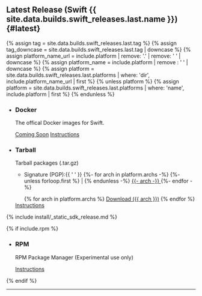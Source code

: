 ## Latest Release (Swift {{ site.data.builds.swift_releases.last.name }}) {#latest}

{% assign tag = site.data.builds.swift_releases.last.tag %}
{% assign tag_downcase = site.data.builds.swift_releases.last.tag | downcase %}
{% assign platform_name_url = include.platform | remove: '.' | remove: ' ' | downcase %}
{% assign platform_name = include.platform | remove : ' ' | downcase %}
{% assign platform = site.data.builds.swift_releases.last.platforms | where: 'dir', include.platform_name_url | first %}
{% unless platform %}
  {% assign platform = site.data.builds.swift_releases.last.platforms | where: 'name', include.platform | first %}
{% endunless %}

<ul class="install-instruction">
  <li class="resource">
    <h3>Docker</h3>
    <p class="description">
      The offical Docker images for Swift.
    </p>
    <a href="https://hub.docker.com/_/swift" class="cta-secondary external">Coming Soon</a>
    <a href="/install/linux/docker" class="cta-secondary">Instructions</a>
  </li>
  <li class="resource">
    <h3>Tarball</h3>
    <p class="description">
      Tarball packages (.tar.gz)
      <ul>
        <li>Signature (PGP):{{ ' ' }}
          {%- for arch in platform.archs -%}
          {%- unless forloop.first %} | {% endunless -%}
          <a href="https://download.swift.org/{{ tag_downcase }}/{{ platform_name_url }}{% if arch != "x86_64" %}-{{ arch }}{% endif %}/{{ tag }}/{{ tag }}-{{ platform_name }}{% if arch != "x86_64" %}-{{ arch }}{% endif %}.tar.gz.sig" >
            {{- arch -}}
          </a>
          {%- endfor -%}
        </li>
      </ul>
    </p>
    <ul class="install-instruction">
      {% for arch in platform.archs %}
      <a href="https://download.swift.org/{{ tag_downcase }}/{{ platform_name_url }}{% if arch != "x86_64" %}-{{ arch }}{% endif %}/{{ tag }}/{{ tag }}-{{ platform_name }}{% if arch != "x86_64" %}-{{ arch }}{% endif %}.tar.gz" class="cta-secondary">Download ({{ arch }})</a>
      {% endfor %}
    </ul>
    <a href="/install/linux/tarball" class="cta-secondary">Instructions</a>
  </li>
</ul>
{% include install/_static_sdk_release.md %}

{% if include.rpm %}
  <ul class="install-instruction">
    <li class="resource featured">
      <h3>RPM</h3>
      <p class="description">
        RPM Package Manager (Experimental use only)
      </p>
      <a href="/install/linux/rpm" class="cta-secondary">Instructions</a>
    </li>
  </ul>
{% endif %}

<hr>
